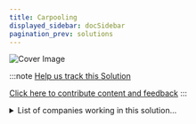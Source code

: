 ```yaml
---
title: Carpooling
displayed_sidebar: docSidebar
pagination_prev: solutions
---
```


![Cover Image](../static/img/carpooling.png)

:::note [Help us track this Solution](contribute)

[Click here to contribute content and feedback](contribute)
:::

<details>
        <summary>List of companies working in this solution...</summary>
         <em>Note: this is an experimental AI feature. Accuracy and completeness are a work in progress</em>
        <div>
            <ul>
             
                <li><a href="https://www.xtelligent.io/">Xtligent</a></li>
            
                <li><a href="https://canoo.com">Canoo</a></li>
            
                <li><a href="https://www.ridecabin.com">Cabin</a></li>
            
            </ul>
        </div>
        </details>


:::note job openings
  #### [View open jobs in this Solution](https://climatebase.org/jobs?l=&q=&drawdown_solutions=Carpooling)
:::

## Overview
**Climate Technology Solution**: Carpooling

## Progress Made
- **Efficient Ride Sharing**: Carpooling has proven to be an easy and effective way to reduce individual car usage and emissions.
- **App-based Services**: Technologies like Uber, Lyft, and Waze have made carpooling more convenient and accessible.
- **HOV Lanes**: High-Occupancy Vehicle (HOV) lanes incentivize carpooling, reducing congestion and emissions.

## Challenges and Future Technologies
- **Future Technology Integration**: Potential for more advanced apps and platforms for optimized carpool matching.
- **Electric and Autonomous Vehicles**: Adoption of electric and self-driving cars could enhance carpooling efficiency.
- **Integration with Public Transit**: Seamless integration of carpooling with public transit systems.

## Best Path Forward
- **Continued Innovation**: Develop advanced technologies to make carpooling even more convenient.
- **Promotion and Awareness**: Increase public awareness about the benefits of carpooling.
- **Government Support**: Implement policies and incentives to encourage carpooling adoption.

